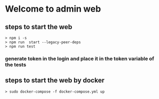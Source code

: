 # Welcome to admin web


## steps to start the web
    > npm i -s
    > npm run  start --legacy-peer-deps
    > npm run test
###  generate token in the login and place it in the token variable of the tests
## steps to start the web by docker
    > sudo docker-compose -f docker-compose.yml up
